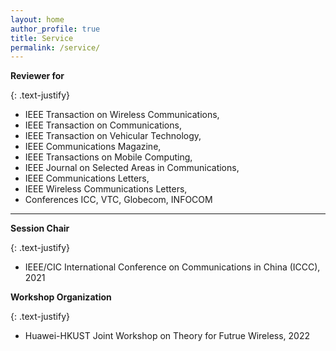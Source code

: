 ```yaml
---
layout: home
author_profile: true
title: Service
permalink: /service/
---
```


**Reviewer for**

{: .text-justify}
* IEEE Transaction on Wireless Communications, 
* IEEE Transaction on Communications, 
* IEEE Transaction on Vehicular Technology, 
* IEEE Communications Magazine,   
* IEEE Transactions on Mobile Computing,  
* IEEE Journal on Selected Areas in Communications,  
* IEEE Communications Letters, 
* IEEE Wireless Communications Letters,  
* Conferences ICC, VTC, Globecom, INFOCOM

---

**Session Chair**

{: .text-justify}
* IEEE/CIC International Conference on Communications in China (ICCC), 2021

**Workshop Organization**

{: .text-justify}
* Huawei-HKUST Joint Workshop on Theory for Futrue Wireless, 2022